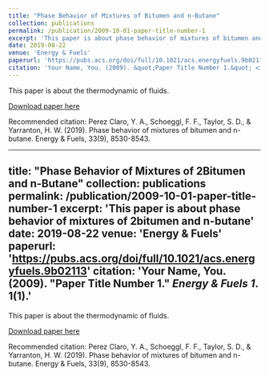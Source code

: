 ```yaml
---
title: "Phase Behavior of Mixtures of Bitumen and n-Butane"
collection: publications
permalink: /publication/2009-10-01-paper-title-number-1
excerpt: 'This paper is about phase behavior of mixtures of bitumen and n-butane'
date: 2019-08-22
venue: 'Energy & Fuels'
paperurl: 'https://pubs.acs.org/doi/full/10.1021/acs.energyfuels.9b02113'
citation: 'Your Name, You. (2009). &quot;Paper Title Number 1.&quot; <i>Energy & Fuels 1</i>. 1(1).'
---
```

This paper is about the thermodynamic of fluids.

[Download paper here](https://pubs.acs.org/doi/full/10.1021/acs.energyfuels.9b02113)

Recommended citation: Perez Claro, Y. A., Schoeggl, F. F., Taylor, S. D., & Yarranton, H. W. (2019). Phase behavior of mixtures of bitumen and n-butane. Energy & Fuels, 33(9), 8530-8543.

---
title: "Phase Behavior of Mixtures of 2Bitumen and n-Butane"
collection: publications
permalink: /publication/2009-10-01-paper-title-number-1
excerpt: 'This paper is about phase behavior of mixtures of 2bitumen and n-butane'
date: 2019-08-22
venue: 'Energy & Fuels'
paperurl: 'https://pubs.acs.org/doi/full/10.1021/acs.energyfuels.9b02113'
citation: 'Your Name, You. (2009). &quot;Paper Title Number 1.&quot; <i>Energy & Fuels 1</i>. 1(1).'
---
This paper is about the thermodynamic of fluids.

[Download paper here](https://pubs.acs.org/doi/full/10.1021/acs.energyfuels.9b02113)

Recommended citation: Perez Claro, Y. A., Schoeggl, F. F., Taylor, S. D., & Yarranton, H. W. (2019). Phase behavior of mixtures of bitumen and n-butane. Energy & Fuels, 33(9), 8530-8543.

